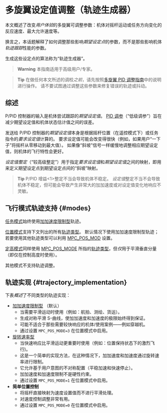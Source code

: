 # 多旋翼设定值调整（轨迹生成器）

本文概述了改变*用户体验*的多旋翼可调整参数：机体对摇杆运动或任务方向变化的反应速度、最大允许速度等。

换言之，本话题解释了如何调整那些影响*期望设定点*的参数，而不是那些影响机体*轨迹跟踪*性能的参数。

生成这些设定点的算法称为“轨迹生成器”。

> **Warning** 本指南适用于高级用户/专家。

<span></span>

> **Tip** 在做任何本文所述的调校*之前*，请先按照[多旋翼 PID 调整指南](../config_mc/pid_tuning_guide_multicopter.md)中的说明进行操作。 请不要试图通过调整这些参数来修复错误的轨迹或抖动。

## 综述

P/PID 控制器的输入是机体尝试跟踪的*期望设定值*。 [PID 调参](../config_mc/pid_tuning_guide_multicopter.md)（“低级调参”）旨在减少期望设定值和机体状态估计值之间的误差。

发送给 P/PID 控制器的*期望设定值*本身是根据摇杆位置（在遥控模式下）或任务指令的*要求设定值*计算的。 要求设定值可能会改变得很快（例如，如果用户“一下子”将摇杆从零移动到最大值）。 如果像“斜坡”信号一样缓慢地调整相应期望设定值，则机体的飞行特性会更好。

*设定值整定*（“较高级整定”）用于指定*要求设定值*和*期望设定值*之间的映射，即用来定义期望设定点到期望设定点间的“斜坡”映射。

> **Tip** P/PID 增益<1>整定不当会导致机体不稳定。 *设定值*整定不当不会导致机体不稳定，但可能会导致产生非常大的加加速度或对设定值变化地响应不灵敏。</p> </blockquote> 
> 
> ## 飞行模式轨迹支持 {#modes}
> 
> [任务模式](../flight_modes/mission.md)始终使用[加加速度限制型](../config_mc/mc_jerk_limited_type_trajectory.md)轨迹。
> 
> [位置模式](../flight_modes/position_mc.md)支持下文列出的所有[轨迹类型](#trajectory_implementation)。 默认情况下使用加加速度限制型轨迹；若要使用其他轨迹类型可以利用 [MPC_POS_MOD](../advanced_config/parameter_reference.md#MPC_POS_MODE) 设置。
> 
> [定高模式](../flight_modes/altitude_mc.md)同样使用 [MPC_POS_MODE](../advanced_config/parameter_reference.md#MPC_POS_MODE) 所指的[轨迹类型](#trajectory_implementation)，但*仅*用于平滑垂直分量（即仅在控制高度时使用）。
> 
> 其他模式不支持轨迹调整。
> 
> ## 轨迹实现 {#trajectory_implementation}
> 
> 下表*概述*了不同类型的轨迹实现：
> 
> - [加加速度限制型](../config_mc/mc_jerk_limited_type_trajectory.md) （默认） 
>   - 当需要平滑运动时使用（例如：航拍、测绘、货运）。
>   - 生成对称平滑 S-曲线，使加加速度和加速度的极限始终得到保证。
>   - 可能不适合于那些需要较快响应的机体/使用案例——例如穿越机。
>   - 通过设置 `MPC_POS_MODE=3` 在位置模式中启用。
> - [旋转速率型](../config_mc/mc_slew_rate_type_trajectory.md) 
>   - 当快速响应比平滑运动更重要时使用（例如：位置保持状态下的激烈飞行)。
>   - 这是一个简单的实现方法，在这种情况下，加加速度和加速度通过旋转速率进行限制。
>   - 它允许基于用户意图的不对称配置（平稳加速和快速停止）。 
>   - 加加速度和加速度限制不是硬性约束。
>   - 通过设置 `MPC_POS_MODE=1` 在位置模式中启用。
> - **简单位置控制** 
>   - 将摇杆直接映射为速度设置值而不进行平滑处理。
>   - 对速度控制调整非常有用。
>   - 通过设置 `MPC_POS_MODE=0` 在位置模式中启用。